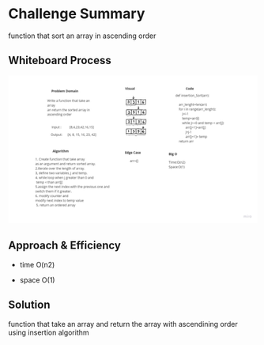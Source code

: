 # Challenge Summary
function that sort an array in ascending order

## Whiteboard Process

![insertion sort](inseartion_sort.jpg)

## Approach & Efficiency

- time O(n2)

- space O(1)

## Solution

function that take an array and return the array with ascendining order using insertion algorithm
